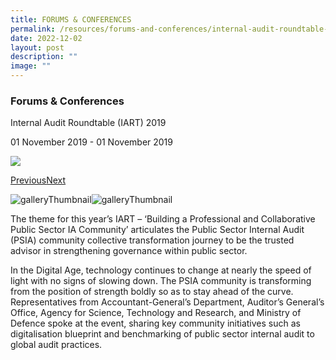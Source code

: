 ```yaml
---
title: FORUMS & CONFERENCES
permalink: /resources/forums-and-conferences/internal-audit-roundtable-iart-2019/
date: 2022-12-02
layout: post
description: ""
image: ""
---
```

### Forums & Conferences

Internal Audit Roundtable (IART) 2019

01 November 2019 \- 01 November 2019

![](https://www.agd.gov.sg/images/default-source/news-and-events/iart-2019---ag.jpg?sfvrsn=24840c42_0)

[Previous](https://www.agd.gov.sg/news-and-events/selection/forums-conferences--2019--internal-audit-roundtable-(iart)-2019#detailGalleryCarousel)[Next](https://www.agd.gov.sg/news-and-events/selection/forums-conferences--2019--internal-audit-roundtable-(iart)-2019#detailGalleryCarousel)

![galleryThumbnail](https://www.agd.gov.sg/images/default-source/news-and-events/iart-2019---ag.jpg?sfvrsn=24840c42_0)![galleryThumbnail](https://www.agd.gov.sg/images/default-source/news-and-events/iart-2019---mass.jpg?sfvrsn=81921223_0)

The theme for this year’s IART – ‘Building a Professional and Collaborative Public Sector IA Community’ articulates the Public Sector Internal Audit (PSIA) community collective transformation journey to be the trusted advisor in strengthening governance within public sector. 

In the Digital Age, technology continues to change at nearly the speed of light with no signs of slowing down. The PSIA community is transforming from the position of strength boldly so as to stay ahead of the curve. Representatives from Accountant-General’s Department, Auditor’s General’s Office, Agency for Science, Technology and Research, and Ministry of Defence spoke at the event, sharing key community initiatives such as digitalisation blueprint and benchmarking of public sector internal audit to global audit practices.